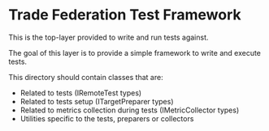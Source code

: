 # Trade Federation Test Framework

This is the top-layer provided to write and run tests against.

The goal of this layer is to provide a simple framework to
write and execute tests.

This directory should contain classes that are:
* Related to tests (IRemoteTest types)
* Related to tests setup (ITargetPreparer types)
* Related to metrics collection during tests (IMetricCollector types)
* Utilities specific to the tests, preparers or collectors
